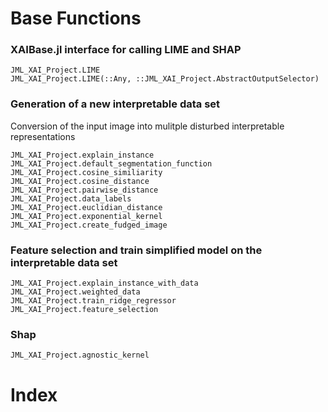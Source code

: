 # Base Functions

### XAIBase.jl interface for calling LIME and SHAP
```@docs
JML_XAI_Project.LIME
JML_XAI_Project.LIME(::Any, ::JML_XAI_Project.AbstractOutputSelector)
```

### Generation of a new interpretable data set
Conversion of the input image into mulitple disturbed interpretable representations

```@docs
JML_XAI_Project.explain_instance 
JML_XAI_Project.default_segmentation_function
JML_XAI_Project.cosine_similiarity
JML_XAI_Project.cosine_distance
JML_XAI_Project.pairwise_distance 
JML_XAI_Project.data_labels  
JML_XAI_Project.euclidian_distance 
JML_XAI_Project.exponential_kernel 
JML_XAI_Project.create_fudged_image 
```

### Feature selection and train simplified model on the interpretable data set
```@docs
JML_XAI_Project.explain_instance_with_data 
JML_XAI_Project.weighted_data 
JML_XAI_Project.train_ridge_regressor
JML_XAI_Project.feature_selection
```

### Shap
```@docs
JML_XAI_Project.agnostic_kernel
```


# Index
```@index
```




